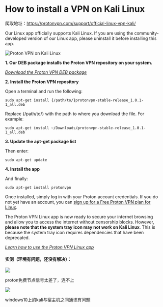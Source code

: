 # How to install a VPN on Kali Linux

爬取地址：https://protonvpn.com/support/official-linux-vpn-kali/

Our Linux app officially supports Kali Linux. If you are using the community-developed version of our Linux app, please uninstall it before installing this app.

![Proton VPN on Kali Linux](https://protonvpn.com/support/wp-content/uploads/2021/07/protonvpn-on-kali-linux.png)

**1. Our DEB package installs the Proton VPN repository on your system.**

[*Download the Proton VPN DEB package*](https://protonvpn.com/download/protonvpn-stable-release_1.0.1-1_all.deb)

**2. Install the Proton VPN repository**

Open a terminal and run the following:

```
sudo apt-get install {/path/to/}protonvpn-stable-release_1.0.1-1_all.deb
```

Replace {/path/to/} with the path to where you download the file. For example:

```
sudo apt-get install ~/Downloads/protonvpn-stable-release_1.0.1-1_all.deb
```

**3. Update the apt-get package list**

Then enter:

```
sudo apt-get update
```

**4. Install the app**

And finally:

```
sudo apt-get install protonvpn
```

Once installed, simply log in with your Proton account credentials. If you do not yet have an account, you can [sign up for a Free Proton VPN plan for Linux](https://protonvpn.com/free-vpn/linux).

The Proton VPN Linux app is now ready to secure your internet browsing and allow you to access the internet without censorship blocks. However, **please note that the system tray icon may not work on Kali Linux**. This is because the system tray icon requires dependencies that have been deprecated. 

[*Learn how to use the Proton VPN Linux app*](https://protonvpn.com/support/knowledge-base/official-linux-client/)





#### 实测（环境有问题，还没有解决）：

![](http://www.chentuo.asia/images/5.png)

proton免费节点信号太差了，连不上



![](http://www.chentuo.asia/images/kali.png)

windows10上的kali与宿主机之间通讯有问题







